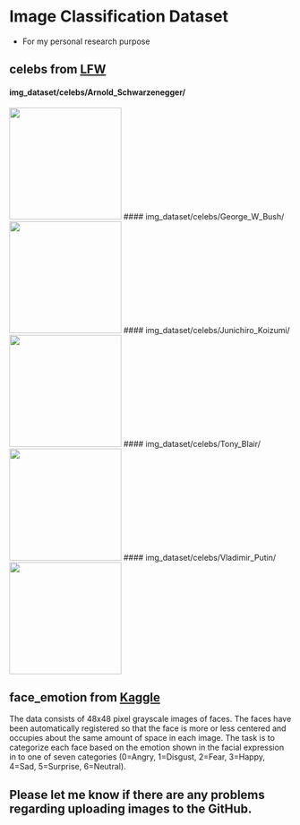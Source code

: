# Image Classification Dataset
- For my personal research purpose

## celebs from [LFW](http://vis-www.cs.umass.edu/lfw/)
#### img_dataset/celebs/Arnold_Schwarzenegger/
<img src = https://github.com/sjchoi86/img_dataset/blob/master/celebs/Arnold_Schwarzenegger/Arnold_Schwarzenegger_0001.jpg width="200" height="200" />
#### img_dataset/celebs/George_W_Bush/
<img src = https://github.com/sjchoi86/img_dataset/blob/master/celebs/George_W_Bush/George_W_Bush_0001.jpg width="200" height="200" />
#### img_dataset/celebs/Junichiro_Koizumi/
<img src = https://github.com/sjchoi86/img_dataset/blob/master/celebs/Junichiro_Koizumi/Junichiro_Koizumi_0001.jpg width="200" height="200" />
#### img_dataset/celebs/Tony_Blair/
<img src = https://github.com/sjchoi86/img_dataset/blob/master/celebs/Tony_Blair/Tony_Blair_0001.jpg width="200" height="200" />
#### img_dataset/celebs/Vladimir_Putin/
<img src = https://github.com/sjchoi86/img_dataset/blob/master/celebs/Vladimir_Putin/Vladimir_Putin_0001.jpg width="200" height="200" />

## face_emotion from [Kaggle](https://www.kaggle.com/c/challenges-in-representation-learning-facial-expression-recognition-challenge/data)
The data consists of 48x48 pixel grayscale images of faces. The faces have been automatically registered so that the face is more or less centered and occupies about the same amount of space in each image. The task is to categorize each face based on the emotion shown in the facial expression in to one of seven categories (0=Angry, 1=Disgust, 2=Fear, 3=Happy, 4=Sad, 5=Surprise, 6=Neutral).

## Please let me know if there are any problems regarding uploading images to the GitHub. 
